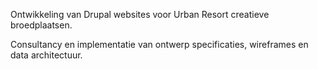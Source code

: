 Ontwikkeling van Drupal websites voor Urban Resort creatieve broedplaatsen. 

 

 Consultancy en implementatie van ontwerp specificaties, wireframes en data architectuur.
